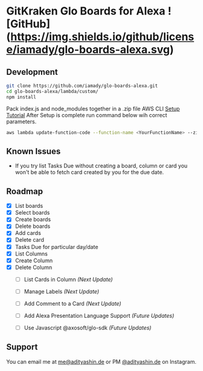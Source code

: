 # GitKraken Glo Boards for Alexa ![GitHub] (https://img.shields.io/github/license/iamady/glo-boards-alexa.svg) 

## Development
```sh
git clone https://github.com/iamady/glo-boards-alexa.git
cd glo-boards-alexa/lambda/custom/
npm install
```
Pack index.js and node_modules together in a <YourZipFileName>.zip file
AWS CLI [Setup Tutorial](https://www.youtube.com/watch?v=abv_1PiM40w)
After Setup is complete run command below wih correct parameters.
```sh
aws lambda update-function-code --function-name <YourFunctionName> --zip-file fileb://./<YourZipFileName>.zip --publish
```

## Known Issues
* If you try list Tasks Due without creating a board, column or card you won't be able to fetch card created by you for the due date.

## Roadmap
- [x] List boards
- [x] Select boards
- [x] Create boards
- [x] Delete boards
- [x] Add cards
- [x] Delete card
- [x] Tasks Due for particular day/date
- [x] List Columns
- [x] Create Column
- [x] Delete Column
  - [ ] List Cards in Column _(Next Update)_
  - [ ] Manage Labels _(Next Update)_
  - [ ] Add Comment to a Card _(Next Update)_
  - [ ] Add Alexa Presentation Language Support _(Future Updates)_
  - [ ] Use Javascript @axosoft/glo-sdk _(Future Updates)_


## Support
You can email me at [me@adityashin.de](mailto:me@adityashin.de) or PM [@adityashin.de](https://instagram.com/adityashin.de) on Instagram.

